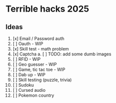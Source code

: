 # Terrible hacks 2025

## Ideas

1. [x] Email / Password auth
2. [ ] Oauth - WIP
3. [x] Skill test - math problem
4. [x] Captcha
       a. [ ] TODO: add some dumb images
5. [ ] RFID - WIP
6. [ ] Geo guesser - WIP
7. [ ] Game, tic tac toe - WIP
8. [ ] Dab up - WIP
9. [ ] Skill testing (puzzle, trivia)
10. [ ] Sudoku
11. [ ] Cursed audio
12. [ ] Pokemon country
